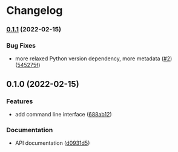 # Changelog

### [0.1.1](https://www.github.com/koesterlab/yte/compare/v0.1.0...v0.1.1) (2022-02-15)


### Bug Fixes

* more relaxed Python version dependency, more metadata ([#2](https://www.github.com/koesterlab/yte/issues/2)) ([545275f](https://www.github.com/koesterlab/yte/commit/545275ff90071c400b06ae7512db530dafb197a9))

## 0.1.0 (2022-02-15)


### Features

* add command line interface ([688ab12](https://www.github.com/koesterlab/yte/commit/688ab124268b3a9f9191f66d5486d5196493c2c0))


### Documentation

* API documentation ([d0931d5](https://www.github.com/koesterlab/yte/commit/d0931d54804ff9527cd2b663d40585586961fd5b))
